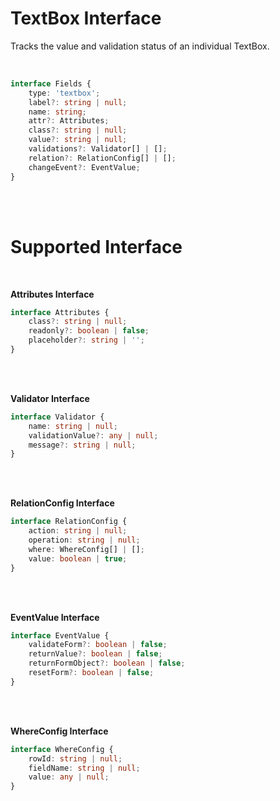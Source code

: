 # TextBox Interface

Tracks the value and validation status of an individual TextBox.

<br/>

```typescript
interface Fields {
    type: 'textbox';
    label?: string | null;
    name: string;
    attr?: Attributes;
    class?: string | null;
    value?: string | null;
    validations?: Validator[] | [];
    relation?: RelationConfig[] | [];
    changeEvent?: EventValue;
}
```

<br/>
<br/>

# Supported Interface

<br/>

**Attributes Interface**

```typescript
interface Attributes {
    class?: string | null;
    readonly?: boolean | false;
    placeholder?: string | '';
}
```

<br/>
<br/>


**Validator Interface**

```typescript
interface Validator {
    name: string | null;
    validationValue?: any | null;
    message?: string | null;
}
```

<br/>
<br/>


**RelationConfig Interface**

```typescript
interface RelationConfig {
    action: string | null;
    operation: string | null;
    where: WhereConfig[] | [];
    value: boolean | true;
}
```

<br/>
<br/>


**EventValue Interface**

```typescript
interface EventValue {
    validateForm?: boolean | false;
    returnValue?: boolean | false;
    returnFormObject?: boolean | false;
    resetForm?: boolean | false;
}
```

<br/>
<br/>


**WhereConfig Interface**

```typescript
interface WhereConfig {
    rowId: string | null;
    fieldName: string | null;
    value: any | null;
}
```
